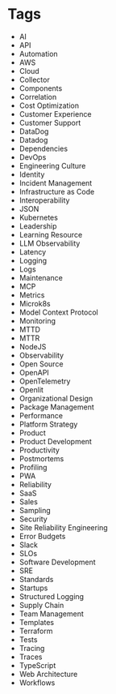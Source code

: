 # Tags

- AI
- API
- Automation
- AWS
- Cloud
- Collector
- Components
- Correlation
- Cost Optimization
- Customer Experience
- Customer Support
- DataDog
- Datadog
- Dependencies
- DevOps
- Engineering Culture
- Identity
- Incident Management
- Infrastructure as Code
- Interoperability
- JSON
- Kubernetes
- Leadership
- Learning Resource
- LLM Observability
- Latency
- Logging
- Logs
- Maintenance
- MCP
- Metrics
- Microk8s
- Model Context Protocol
- Monitoring
- MTTD
- MTTR
- NodeJS
- Observability
- Open Source
- OpenAPI
- OpenTelemetry
- Openlit
- Organizational Design
- Package Management
- Performance
- Platform Strategy
- Product
- Product Development
- Productivity
- Postmortems
- Profiling
- PWA
- Reliability
- SaaS
- Sales
- Sampling
- Security
- Site Reliability Engineering
- Error Budgets
- Slack
- SLOs
- Software Development
- SRE
- Standards
- Startups
- Structured Logging
- Supply Chain
- Team Management
- Templates
- Terraform
- Tests
- Tracing
- Traces
- TypeScript
- Web Architecture
- Workflows

